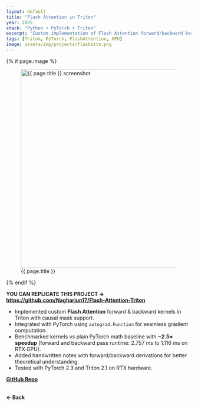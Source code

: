 ```yaml
---
layout: default
title: "Flash Attention in Triton"
year: 2025
stack: "Python • PyTorch • Triton"
excerpt: "Custom implementation of Flash Attention forward/backward kernels with benchmarking."
tags: [Triton, PyTorch, FlashAttention, GPU]
image: assets/img/projects/flashattn.png
---
```


{% if page.image %}
<figure>
  <img src="{{ page.image | relative_url }}" alt="{{ page.title }} screenshot"
     loading="lazy" width="540" style="height:auto;">
  <figcaption>{{ page.title }}</figcaption>
</figure>
{% endif %}

**YOU CAN REPLICATE THIS PROJECT -> https://github.com/Nagharjun17/Flash-Attention-Triton**

* Implemented custom **Flash Attention** forward & backward kernels in Triton with causal mask support.
* Integrated with PyTorch using `autograd.Function` for seamless gradient computation.
* Benchmarked kernels vs plain PyTorch math baseline with **~2.5× speedup** (forward and backward pass runtime: 2.757 ms to 1.116 ms on RTX GPU).
* Added handwritten notes with forward/backward derivations for better theoretical understanding.
* Tested with PyTorch 2.3 and Triton 2.1 on RTX hardware.

**[GitHub Repo](https://github.com/Nagharjun17/Flash-Attention-Triton)**

<div style="margin-top: 2rem;">
  <a href="/learning" style="text-decoration: none; font-weight: bold;">← Back</a>
</div>
